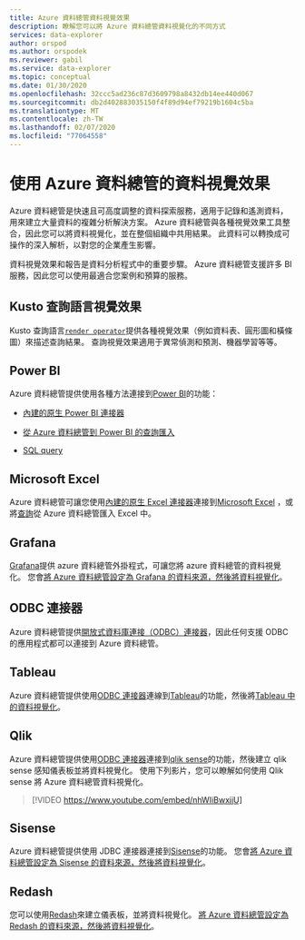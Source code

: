 ```yaml
---
title: Azure 資料總管資料視覺效果
description: 瞭解您可以將 Azure 資料總管資料視覺化的不同方式
services: data-explorer
author: orspod
ms.author: orspodek
ms.reviewer: gabil
ms.service: data-explorer
ms.topic: conceptual
ms.date: 01/30/2020
ms.openlocfilehash: 32ccc5ad236c87d3609798a8432db14ee440d067
ms.sourcegitcommit: db2d402883035150f4f89d94ef79219b1604c5ba
ms.translationtype: MT
ms.contentlocale: zh-TW
ms.lasthandoff: 02/07/2020
ms.locfileid: "77064558"
---
```

# <a name="data-visualization-with-azure-data-explorer"></a>使用 Azure 資料總管的資料視覺效果 

Azure 資料總管是快速且可高度調整的資料探索服務，適用于記錄和遙測資料，用來建立大量資料的複雜分析解決方案。 Azure 資料總管與各種視覺效果工具整合，因此您可以將資料視覺化，並在整個組織中共用結果。 此資料可以轉換成可操作的深入解析，以對您的企業產生影響。

資料視覺效果和報告是資料分析程式中的重要步驟。 Azure 資料總管支援許多 BI 服務，因此您可以使用最適合您案例和預算的服務。

## <a name="kusto-query-language-visualizations"></a>Kusto 查詢語言視覺效果

Kusto 查詢語言[`render operator`](/azure/kusto/query/renderoperator)提供各種視覺效果（例如資料表、圓形圖和橫條圖）來描述查詢結果。 查詢視覺效果適用于異常偵測和預測、機器學習等等。

## <a name="power-bi"></a>Power BI

Azure 資料總管提供使用各種方法連接到[Power BI](https://powerbi.microsoft.com)的功能： 

  * [內建的原生 Power BI 連接器](/azure/data-explorer/power-bi-connector)

  * [從 Azure 資料總管到 Power BI 的查詢匯入](/azure/data-explorer/power-bi-imported-query)
 
  * [SQL query](/azure/data-explorer/power-bi-sql-query)

## <a name="microsoft-excel"></a>Microsoft Excel

Azure 資料總管可讓您使用[內建的原生 Excel 連接器](excel-connector.md)連接到[Microsoft Excel](https://products.office.com/excel) ，或將[查詢](excel-blank-query.md)從 Azure 資料總管匯入 Excel 中。

## <a name="grafana"></a>Grafana

[Grafana](https://grafana.com)提供 azure 資料總管外掛程式，可讓您將 azure 資料總管的資料視覺化。 您會[將 Azure 資料總管設定為 Grafana 的資料來源，然後將資料視覺化](/azure/data-explorer/grafana)。 

## <a name="odbc-connector"></a>ODBC 連接器

Azure 資料總管提供[開放式資料庫連接（ODBC）連接器](connect-odbc.md)，因此任何支援 ODBC 的應用程式都可以連接到 Azure 資料總管。

## <a name="tableau"></a>Tableau

Azure 資料總管提供使用[ODBC 連接器](/azure/data-explorer/connect-odbc)連線到[Tableau](https://www.tableau.com)的功能，然後將[Tableau 中的資料視覺化](tableau.md)。

## <a name="qlik"></a>Qlik

Azure 資料總管提供使用[ODBC 連接器](/azure/data-explorer/connect-odbc)連接到[qlik sense](https://www.qlik.com)的功能，然後建立 qlik sense 感知儀表板並將資料視覺化。 使用下列影片，您可以瞭解如何使用 Qlik sense 將 Azure 資料總管資料視覺化。 

> [!VIDEO https://www.youtube.com/embed/nhWIiBwxjjU]  

## <a name="sisense"></a>Sisense

Azure 資料總管提供使用 JDBC 連接器連接到[Sisense](https://www.sisense.com)的功能。 您會[將 Azure 資料總管設定為 Sisense 的資料來源，然後將資料視覺化](/azure/data-explorer/sisense)。

## <a name="redash"></a>Redash

您可以使用[Redash](https://redash.io/)來建立儀表板，並將資料視覺化。 [將 Azure 資料總管設定為 Redash 的資料來源，然後將資料視覺化](/azure/data-explorer/redash)。